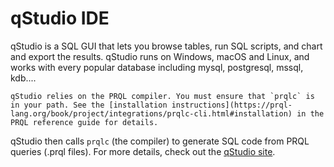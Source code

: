 # qStudio IDE

qStudio is a SQL GUI that lets you browse tables, run SQL scripts, and chart and
export the results. qStudio runs on Windows, macOS and Linux, and works with
every popular database including mysql, postgresql, mssql, kdb....

```admonish note
qStudio relies on the PRQL compiler. You must ensure that `prqlc` is in your path. See the [installation instructions](https://prql-lang.org/book/project/integrations/prqlc-cli.html#installation) in the PRQL reference guide for details.
```

qStudio then calls `prqlc` (the compiler) to generate SQL code from PRQL queries
(.prql files). For more details, check out the
[qStudio site](https://www.timestored.com/qstudio/prql-ide).
